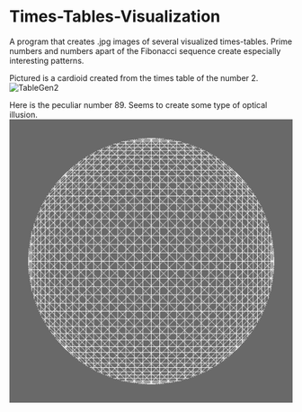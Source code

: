 # Times-Tables-Visualization
A program that creates .jpg images of several visualized times-tables.  Prime numbers and numbers apart of the Fibonacci sequence create especially interesting patterns. 

Pictured is a cardioid created from the times table of the number 2.
![TableGen2](https://i.imgur.com/AGCg6tY.png)

Here is the peculiar number 89.  Seems to create some type of optical illusion.
![TableGen89](examples\TableGen89.jpg)
